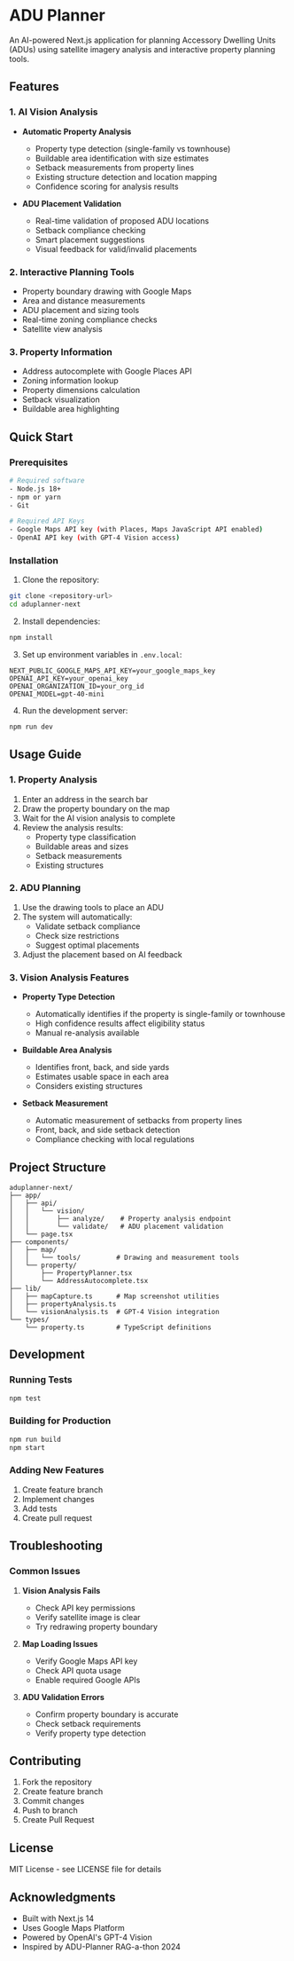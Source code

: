 # ADU Planner

An AI-powered Next.js application for planning Accessory Dwelling Units (ADUs) using satellite imagery analysis and interactive property planning tools.

## Features

### 1. AI Vision Analysis
- **Automatic Property Analysis**
  - Property type detection (single-family vs townhouse)
  - Buildable area identification with size estimates
  - Setback measurements from property lines
  - Existing structure detection and location mapping
  - Confidence scoring for analysis results

- **ADU Placement Validation**
  - Real-time validation of proposed ADU locations
  - Setback compliance checking
  - Smart placement suggestions
  - Visual feedback for valid/invalid placements

### 2. Interactive Planning Tools
- Property boundary drawing with Google Maps
- Area and distance measurements
- ADU placement and sizing tools
- Real-time zoning compliance checks
- Satellite view analysis

### 3. Property Information
- Address autocomplete with Google Places API
- Zoning information lookup
- Property dimensions calculation
- Setback visualization
- Buildable area highlighting

## Quick Start

### Prerequisites
```bash
# Required software
- Node.js 18+
- npm or yarn
- Git

# Required API Keys
- Google Maps API key (with Places, Maps JavaScript API enabled)
- OpenAI API key (with GPT-4 Vision access)
```

### Installation

1. Clone the repository:
```bash
git clone <repository-url>
cd aduplanner-next
```

2. Install dependencies:
```bash
npm install
```

3. Set up environment variables in `.env.local`:
```env
NEXT_PUBLIC_GOOGLE_MAPS_API_KEY=your_google_maps_key
OPENAI_API_KEY=your_openai_key
OPENAI_ORGANIZATION_ID=your_org_id
OPENAI_MODEL=gpt-40-mini
```

4. Run the development server:
```bash
npm run dev
```

## Usage Guide

### 1. Property Analysis
1. Enter an address in the search bar
2. Draw the property boundary on the map
3. Wait for the AI vision analysis to complete
4. Review the analysis results:
   - Property type classification
   - Buildable areas and sizes
   - Setback measurements
   - Existing structures

### 2. ADU Planning
1. Use the drawing tools to place an ADU
2. The system will automatically:
   - Validate setback compliance
   - Check size restrictions
   - Suggest optimal placements
3. Adjust the placement based on AI feedback

### 3. Vision Analysis Features
- **Property Type Detection**
  - Automatically identifies if the property is single-family or townhouse
  - High confidence results affect eligibility status
  - Manual re-analysis available

- **Buildable Area Analysis**
  - Identifies front, back, and side yards
  - Estimates usable space in each area
  - Considers existing structures

- **Setback Measurement**
  - Automatic measurement of setbacks from property lines
  - Front, back, and side setback detection
  - Compliance checking with local regulations

## Project Structure

```
aduplanner-next/
├── app/
│   ├── api/
│   │   └── vision/
│   │       ├── analyze/    # Property analysis endpoint
│   │       └── validate/   # ADU placement validation
│   └── page.tsx
├── components/
│   ├── map/
│   │   └── tools/         # Drawing and measurement tools
│   └── property/
│       ├── PropertyPlanner.tsx
│       └── AddressAutocomplete.tsx
├── lib/
│   ├── mapCapture.ts      # Map screenshot utilities
│   ├── propertyAnalysis.ts
│   └── visionAnalysis.ts  # GPT-4 Vision integration
└── types/
    └── property.ts        # TypeScript definitions
```

## Development

### Running Tests
```bash
npm test
```

### Building for Production
```bash
npm run build
npm start
```

### Adding New Features
1. Create feature branch
2. Implement changes
3. Add tests
4. Create pull request

## Troubleshooting

### Common Issues
1. **Vision Analysis Fails**
   - Check API key permissions
   - Verify satellite image is clear
   - Try redrawing property boundary

2. **Map Loading Issues**
   - Verify Google Maps API key
   - Check API quota usage
   - Enable required Google APIs

3. **ADU Validation Errors**
   - Confirm property boundary is accurate
   - Check setback requirements
   - Verify property type detection

## Contributing

1. Fork the repository
2. Create feature branch
3. Commit changes
4. Push to branch
5. Create Pull Request

## License

MIT License - see LICENSE file for details

## Acknowledgments

- Built with Next.js 14
- Uses Google Maps Platform
- Powered by OpenAI's GPT-4 Vision
- Inspired by ADU-Planner RAG-a-thon 2024
